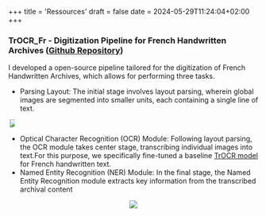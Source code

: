 
+++
title = 'Ressources'
draft = false
date = 2024-05-29T11:24:04+02:00
+++
    
    
### TrOCR_Fr - Digitization Pipeline for French Handwritten Archives ([Github Repository](https://github.com/handwrittenOCR/trocr_handwritten)) ###

I developed a open-source pipeline tailored for the digitization of French Handwritten Archives, which allows for performing
three tasks.
* Parsing Layout: The initial stage involves layout parsing, wherein global images are segmented into smaller units, each containing a single line of text.

<div id="banner" style="display: flex; justify-content: space-between; align-items: center;">

  <div class="inline-block" style="text-align: center;">
  <img src="/images/layout.jpg" style="max-width: 60%; max-height: 60%;">
  </div>
    </div>
  
* Optical Character Recognition (OCR) Module: Following layout parsing, the OCR module takes center stage, transcribing individual images into text.For this purpose, we specifically fine-tuned a baseline [TrOCR model](https://github.com/microsoft/unilm/tree/master/trocr) for French handwritten text. 
* Named Entity Recognition (NER) Module: In the final stage, the Named Entity Recognition module
extracts key information from the transcribed archival content

<div id="banner" style="display: flex; justify-content: space-between; align-items: center;">

  <div class="inline-block" style="flex: 1; text-align: center;">
  <img src="/images/NER.png" style="max-width: 100%; max-height: 60%;">
  </div>
  
  </div>